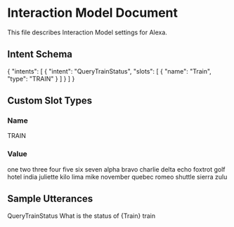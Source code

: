 Interaction Model Document
==========================
This file describes Interaction Model settings for Alexa.

Intent Schema
------------
{
  "intents": [
    {
      "intent": "QueryTrainStatus",
      "slots": [
        {
          "name": "Train",
          "type": "TRAIN"
        }
      ]
    }
  ]
}

Custom Slot Types
----------------
### Name
TRAIN

### Value
one
two
three
four
five
six
seven
alpha
bravo
charlie
delta
echo
foxtrot
golf
hotel
india
juliette
kilo
lima
mike
november
quebec
romeo
shuttle
sierra
zulu

Sample Utterances
-----------------
QueryTrainStatus What is the status of {Train} train

